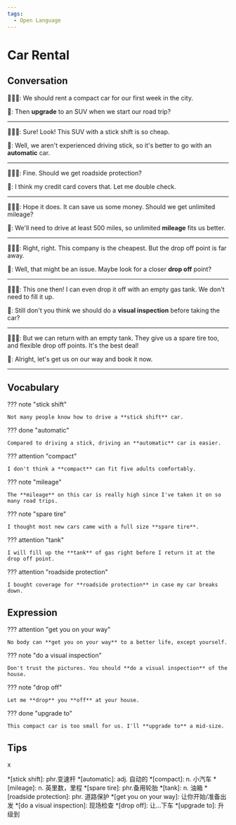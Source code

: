 ```yaml
---
tags:
  - Open Language
---
```

# Car Rental

## Conversation

👨🏻‍💼: We should rent a compact car for our first week in the city.

👦: Then **upgrade** to an SUV when we start our road trip?

---

👨🏻‍💼: Sure! Look! This SUV with a stick shift is so cheap.

👦: Well, we aren't experienced driving stick, so it's better to go with an **automatic** car.

---

👨🏻‍💼: Fine. Should we get roadside protection?

👦: I think my credit card covers that. Let me double check.

---

👨🏻‍💼: Hope it does. It can save us some money. Should we get unlimited mileage?

👦: We'll need to drive at least 500 miles, so unlimited **mileage** fits us better.

---

👨🏻‍💼: Right, right. This company is the cheapest. But the drop off point is far away.

👦: Well, that might be an issue. Maybe look for a closer **drop off** point?

---

👨🏻‍💼: This one then! I can even drop it off with an empty gas tank. We don't need to fill it up.

👦: Still don't you think we should do a **visual inspection** before taking the car?

---

👨🏻‍💼: But we can return with an empty tank. They give us a spare tire too, and flexible drop off points. It's the best deal!

👦: Alright, let's get us on our way and book it now.

---

## Vocabulary

??? note "stick shift"

    Not many people know how to drive a **stick shift** car.

??? done "automatic"

    Compared to driving a stick, driving an **automatic** car is easier.

??? attention "compact"

    I don't think a **compact** can fit five adults comfortably.

??? note "mileage"

    The **mileage** on this car is really high since I've taken it on so many road trips.

??? note "spare tire"

    I thought most new cars came with a full size **spare tire**.

??? attention "tank"

    I will fill up the **tank** of gas right before I return it at the drop off point.

??? attention "roadside protection"

    I bought coverage for **roadside protection** in case my car breaks down.

## Expression

??? attention "get you on your way"

    No body can **get you on your way** to a better life, except yourself.

??? note "do a visual inspection"

    Don't trust the pictures. You should **do a visual inspection** of the house.

??? note "drop off"

    Let me **drop** you **off** at your house.

??? done "upgrade to"

    This compact car is too small for us. I'll **upgrade to** a mid-size.

## Tips

x

*[stick shift]: phr.变速杆
*[automatic]: adj. 自动的
*[compact]: n. 小汽车
*[mileage]: n. 英里数，里程
*[spare tire]: phr.备用轮胎
*[tank]: n. 油箱
*[roadside protection]: phr. 道路保护
*[get you on your way]: 让你开始/准备出发
*[do a visual inspection]: 现场检查
*[drop off]: 让...下车
*[upgrade to]: 升级到
